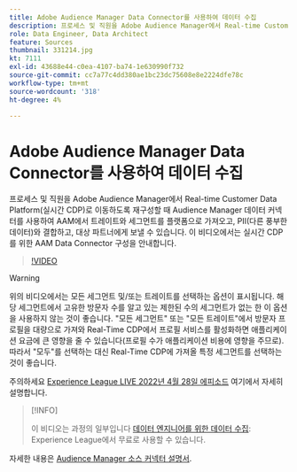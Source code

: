 ```yaml
---
title: Adobe Audience Manager Data Connector를 사용하여 데이터 수집
description: 프로세스 및 직원을 Adobe Audience Manager에서 Real-time Customer Data Platform으로 이동하도록 재구성할 때 Audience Manager 데이터 커넥터 를 사용하여 AAM에서 플랫폼으로 트레이트 및 세그먼트를 가져오고, PII(다른 풍부한 데이터 포함)와 결합하고, 대상 파트너에게 보낼 수 있습니다. 이 비디오에서는 실시간 CDP를 위한 AAM Data Connector 구성을 안내합니다.
role: Data Engineer, Data Architect
feature: Sources
thumbnail: 331214.jpg
kt: 7111
exl-id: 43688e44-c0ea-4107-ba74-1e630990f732
source-git-commit: cc7a77c4dd380ae1bc23dc75608e8e2224dfe78c
workflow-type: tm+mt
source-wordcount: '318'
ht-degree: 4%

---
```


# Adobe Audience Manager Data Connector를 사용하여 데이터 수집

프로세스 및 직원을 Adobe Audience Manager에서 Real-time Customer Data Platform(실시간 CDP)로 이동하도록 재구성할 때 Audience Manager 데이터 커넥터를 사용하여 AAM에서 트레이트와 세그먼트를 플랫폼으로 가져오고, PII(다른 풍부한 데이터)와 결합하고, 대상 파트너에게 보낼 수 있습니다. 이 비디오에서는 실시간 CDP를 위한 AAM Data Connector 구성을 안내합니다.

>[!VIDEO](https://video.tv.adobe.com/v/331214/?quality=12&learn=on)

>[!WARNING]
>
>위의 비디오에서는 모든 세그먼트 및/또는 트레이트를 선택하는 옵션이 표시됩니다. 해당 세그먼트에서 고유한 방문자 수를 알고 있는 제한된 수의 세그먼트가 없는 한 이 옵션을 사용하지 않는 것이 좋습니다. &quot;모든 세그먼트&quot; 또는 &quot;모든 트레이트&quot;에서 방문자 프로필을 대량으로 가져와 Real-Time CDP에서 프로필 서비스를 활성화하면 애플리케이션 요금에 큰 영향을 줄 수 있습니다(프로필 수가 애플리케이션 비용에 영향을 주므로). 따라서 &quot;모두&quot;를 선택하는 대신 Real-Time CDP에 가져올 특정 세그먼트를 선택하는 것이 좋습니다.
>
>주의하세요 [Experience League LIVE 2022년 4월 28일 에피소드](https://experienceleague.adobe.com/docs/experience-league-live-events/events/episodes/exl-live-episode-04-28-22.html?lang=ko) 여기에서 자세히 설명합니다.

>[!INFO]
>
> 이 비디오는 과정의 일부입니다 [데이터 엔지니어를 위한 데이터 수집](https://experienceleague.adobe.com/?lang=ko-KR?recommended=ExperiencePlatform-D-1-2020.1.dataingestion): Experience League에서 무료로 사용할 수 있습니다.

자세한 내용은 [Audience Manager 소스 커넥터 설명서](https://experienceleague.adobe.com/docs/experience-platform/sources/connectors/adobe-applications/audience-manager.html).
